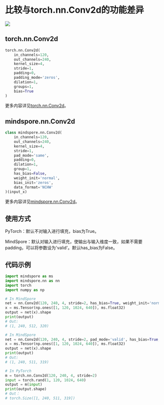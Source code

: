 # 比较与torch.nn.Conv2d的功能差异

<a href="https://gitee.com/mindspore/docs/blob/r1.9/docs/mindspore/source_zh_cn/note/api_mapping/pytorch_diff/nn_Conv2d.md" target="_blank"><img src="https://mindspore-website.obs.cn-north-4.myhuaweicloud.com/website-images/r1.9/resource/_static/logo_source.png"></a>

## torch.nn.Conv2d

```python
torch.nn.Conv2d(
    in_channels=120,
    out_channels=240,
    kernel_size=4,
    stride=1,
    padding=0,
    padding_mode='zeros',
    dilation=1,
    groups=1,
    bias=True
)
```

更多内容详见[torch.nn.Conv2d](https://pytorch.org/docs/1.5.0/nn.html#torch.nn.Conv2d)。

## mindspore.nn.Conv2d

```python
class mindspore.nn.Conv2d(
    in_channels=120,
    out_channels=240,
    kernel_size=4,
    stride=1,
    pad_mode='same',
    padding=0,
    dilation=1,
    group=1,
    has_bias=False,
    weight_init='normal',
    bias_init='zeros',
    data_format='NCHW'
)(input_x)
```

更多内容详见[mindspore.nn.Conv2d](https://mindspore.cn/docs/zh-CN/r1.9/api_python/nn/mindspore.nn.Conv2d.html#mindspore.nn.Conv2d)。

## 使用方式

PyTorch：默认不对输入进行填充，bias为True。

MindSpore：默认对输入进行填充，使输出与输入维度一致，如果不需要padding，可以将参数设为'valid'。默认has_bias为False。

## 代码示例

```python
import mindspore as ms
import mindspore.nn as nn
import torch
import numpy as np

# In MindSpore
net = nn.Conv2d(120, 240, 4, stride=2, has_bias=True, weight_init='normal')
x = ms.Tensor(np.ones([1, 120, 1024, 640]), ms.float32)
output = net(x).shape
print(output)
# Out:
# (1, 240, 512, 320)

# In MindSpore
net = nn.Conv2d(120, 240, 4, stride=2, pad_mode='valid', has_bias=True, weight_init='normal')
x = ms.Tensor(np.ones([1, 120, 1024, 640]), ms.float32)
output = net(x).shape
print(output)
# Out:
# (1, 240, 511, 319)

# In PyTorch
m = torch.nn.Conv2d(120, 240, 4, stride=2)
input = torch.rand(1, 120, 1024, 640)
output = m(input)
print(output.shape)
# Out：
# torch.Size([1, 240, 511, 319])
```
